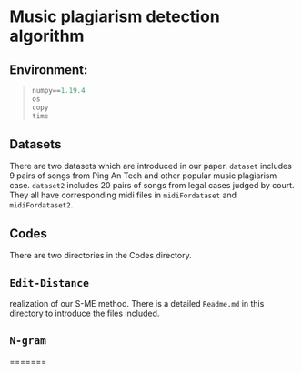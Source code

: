 # Music plagiarism detection algorithm
## Environment:
>```python
>numpy==1.19.4
>os
>copy
>time
>```
## Datasets
There are two datasets which are introduced in our paper. `dataset` includes 9 pairs of songs from Ping An Tech and other popular music plagiarism case. `dataset2` includes 20 pairs of songs from legal cases judged by court.  They all have corresponding midi files in `midiFordataset` and `midiFordataset2`.
## Codes
There are two directories in the Codes directory.
## `Edit-Distance`
realization of our S-ME method. There is a detailed `Readme.md` in this directory to introduce the files included.
## `N-gram`
=======
